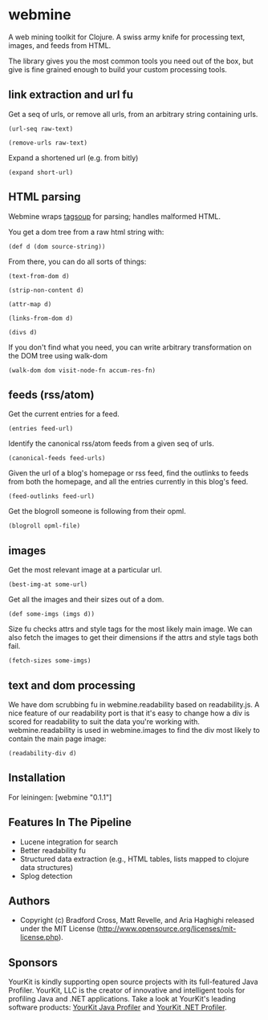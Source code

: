 # webmine

A web mining toolkit for Clojure. A swiss army knife for processing text, images, and feeds from HTML.

The library gives you the most common tools you need out of the box, but give is fine grained enough to build your custom processing tools.

## link extraction and url fu

Get a seq of urls, or remove all urls, from an arbitrary string containing urls.

    (url-seq raw-text)

    (remove-urls raw-text)

Expand a shortened url (e.g. from bitly)

    (expand short-url)


## HTML parsing

Webmine wraps [tagsoup](http://home.ccil.org/~cowan/XML/tagsoup/) for parsing; handles malformed HTML.

You get a dom tree from a raw html string with:

    (def d (dom source-string))

From there, you can do all sorts of things:

    (text-from-dom d)

    (strip-non-content d)

	(attr-map d)
	
	(links-from-dom d)

    (divs d)

If you don't find what you need, you can write arbitrary transformation on the DOM tree using walk-dom

	(walk-dom dom visit-node-fn accum-res-fn)

## feeds (rss/atom)

Get the current entries for a feed.

    (entries feed-url)

Identify the canonical rss/atom feeds from a given seq of urls. 

    (canonical-feeds feed-urls)

Given the url of a blog's homepage or rss feed, find the outlinks to feeds from both the homepage, and all the entries currently in this blog's feed.

    (feed-outlinks feed-url)

Get the blogroll someone is following from their opml.

    (blogroll opml-file)


## images

Get the most relevant image at a particular url.

    (best-img-at some-url)

Get all the images and their sizes out of a dom.

    (def some-imgs (imgs d))

Size fu checks attrs and style tags for the most likely main image.  We can also fetch the images to get their dimensions if the attrs and style tags both fail.

    (fetch-sizes some-imgs)

## text and dom processing

We have dom scrubbing fu in webmine.readability based on readability.js. A nice feature of our readability port is that it's easy to change how a div is scored for readability to suit the data you're working with. webmine.readability is used in webmine.images to find the div most likely to contain the main page image:

	(readability-div d)


## Installation

For leiningen:
    [webmine "0.1.1"]

## Features In The Pipeline

- Lucene integration for search 
- Better readability fu
- Structured data extraction (e.g., HTML tables, lists mapped to clojure data structures)
- Splog detection

## Authors

- Copyright (c) Bradford Cross, Matt Revelle, and Aria Haghighi released under the MIT License (http://www.opensource.org/licenses/mit-license.php).

## Sponsors

YourKit is kindly supporting open source projects with its full-featured Java Profiler.
YourKit, LLC is the creator of innovative and intelligent tools for profiling
Java and .NET applications. Take a look at YourKit's leading software products:
[YourKit Java Profiler](http://www.yourkit.com/java/profiler/index.jsp) and
[YourKit .NET Profiler](http://www.yourkit.com/.net/profiler/index.jsp).
